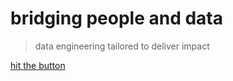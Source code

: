 <!-- _coverpage.md -->

# bridging people and data
> data engineering tailored to deliver impact

[hit the button](README.md)